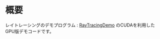 # 概要
レイトレーシングのデモプログラム : [RayTracingDemo](https://github.com/asahi-kojima/RayTracingDemo) のCUDAを利用したGPU版デモコードです。
